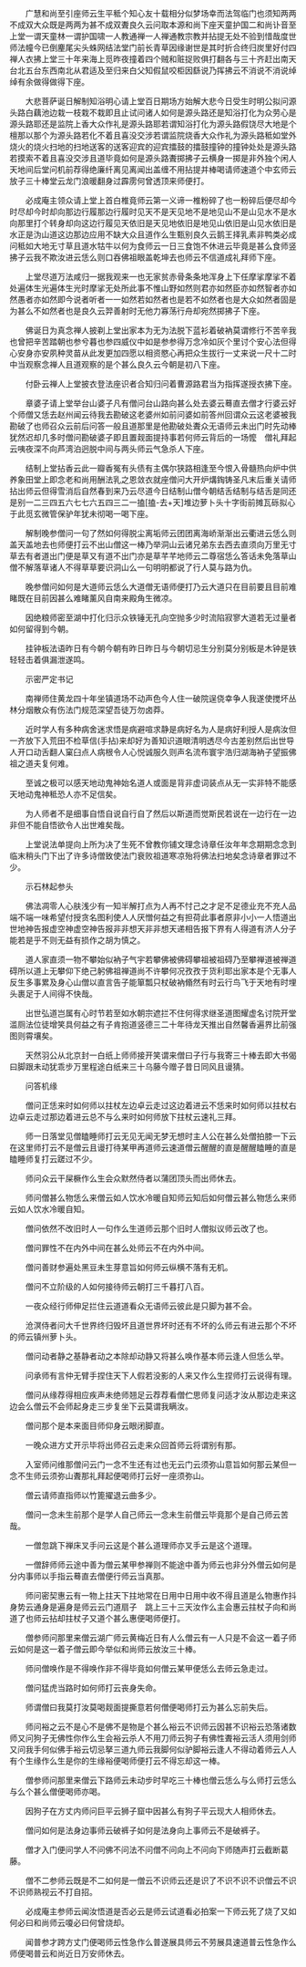<!-- { "loadSidebar": true } -->
　　广慧和尚至引座师云生平秪个知心友十载相分似梦场幸而法驾临门也须知两两不成双大众既是两两为甚不成双聻良久云问取本源和尚下座天童护国二和尚讣音至上堂一谓天童林一谓护国啸一人教通禅一人禅通教宗教并拈提无处不验到惜哉度世师法幢今已倒麈尾尖头蛛网结法堂门前长青草因缘谢世是其时折合终归炭里好付四禅人衣拂上堂三十年来海上觅昨夜撞着四个贼和赃捉败俱打翻各与三十齐赶出南天台北五台东西南北从君适及至归来白父知假鼠咬柜因繇说乃挥拂云不消说不消说绰绰有余做得做得下座。

　　大悲菩萨诞日解制知浴明心请上堂百日期场方始解大悲今日受生时明公拟问源头路白藕池边栽一枝栽不栽即且止试问诸人如何是源头路还是知浴打化为众劳心是源头路耶还是监院上香大众作礼是源头路耶若谓知浴打化为源头路假饶尽大地是个檀那以那个为源头路若化不着且喜没交涉若谓监院烧香大众作礼为源头路秪如堂外烧火的烧火扫地的扫地送客的送客迎宾的迎宾擂鼓的擂鼓撞钟的撞钟处处是源头路若摸索不着且喜没交涉且道毕竟如何是源头路聻掷拂子云横身一掷是非外独个闲人天地间后堂问机前荐得绝廉纤离见离闻出盖缠不用拈提并棒喝请师速道个中玄师云放子三十棒堂云龙门浪暖翻身过霹雳何曾透顶来师便打。

　　必成庵主领众请上堂上首白椎竟师云第一义谛一椎粉碎了也一粉碎后便尽却今时尽却今时却向那边行履那边行履时见天不是天见地不是地见山不是山见水不是水向那里打个转身却向这边行履见天依旧是天见地依旧是地见山依旧是山见水依旧是水正是沩山道这边那边应用不缺大众且道作么生甄别良久云鹅王择乳素非鸭类必成问秪如大地无寸草且道水牯牛以何为食师云一日三食饱不休进云毕竟是甚么食师竖拂子云我不欺汝进云恁么则口吞佛祖眼盖乾坤去也师云不信道成礼拜师下座。

　　上堂尽道万法咸归一据我观来一也无家贫赤骨条条地浑身上下任摩挲摩挲不着处遍体生光遍体生光时摩挲无处所此事不惟山野如然则君亦如然臣亦如然智者亦如然愚者亦如然即今说者听者一一如然若如然者也是若不如然者也是大众如然者固是为甚么不如然者也是良久云羿善射时无他力寡荡行舟却宛然掷拂子下座。

　　佛诞日为真念禅人披剃上堂出家本为无为法脱下蓝衫着破衲莫谓修行不苦辛我也曾把辛苦踏朝也参兮暮也参四威仪中如是参参得万念冷如灰个里讨个安心法但得心安身亦安夙种灵苗从此发更加四愿以相资愍心再把众生拔行一丈来说一尺十二时中当观察念禅人且道观察的是个甚么良久云今朝是初八下座。

　　付卧云禅人上堂披衣登法座识者合知归问着曹源路君当为指挥遂授衣拂下座。

　　章婆子请上堂举台山婆子凡有僧问台山路向甚么处去婆云蓦直去僧才行婆云好个师僧又恁去赵州闻云待我去勘破这老婆州如前问婆如前答州回谓众云这老婆被我勘破了也师召众云前后问答一般且道那里是他勘破处聻众无语师云未出门时先动棒犹然迟却几多时僧问勘破婆子即且置觌面提持事若何师云背后的一场懡　僧礼拜起云咦夜深不向芦湾泊迥脱中间与两头师云气急杀人下座。

　　结制上堂拈香云此一瓣香冤有头债有主偶尔狭路相逢至今恨入骨髓热向炉中供养象田堂上即念老和尚用酬法乳之恩敛衣就座僧问大开炉煹鋾铸圣凡末后重关请师拈出师云但得雪消后自然春到来乃云尽道今日结制山僧今朝结舌结制与结舌是同还是别一二三四五六七七六五四三二一搕[搕-去+天]堆边萝卜头十字街前摊瓦砾拟心于此觅玄微管保驴年犹未彻喝一喝下座。

　　解制晚参僧问一句了然如何得脱尘离垢师云团团离海峤渐渐出云衢进云恁么则盖天盖地去也师便打云不出山僧这一棒乃举洞山云诸兄弟东去西去直须向万里无寸草去有者道出门便是草又有道不出门亦是草芊芊地师云二尊宿恁么答话未免落草山僧不解落草诸人不得草草要识洞山么一句明明都说了行人莫与路为仇。

　　晚参僧问如何是大道师云恁么大道僧无语师便打乃云大道只在目前要且目前难睹既在目前因甚么难睹薰风自南来殿角生微凉。

　　因绝粮师密至湖中打化归示众铁锤无孔向空抛多少时流陷寂寥大道若无过量者如何留得到今朝。

　　挂钟板法语昨日有今朝今朝有昨日昨日与今朝切忌生分别莫分别板是木钟是铁轻轻击着俱漏泄遂鸣。

　　示密严定书记

　　南禅师住黄龙四十年坐镇道场不动声色今人住一破院逞侥幸争人我遂使搅坏丛林分烟散众有伤法门规范深望吾徒万勿卤莽。

　　近时学人有多种病舍迷求悟是病避喧求静是病好名为人是病好利授人是病汝但一齐放下入荒田不检草信(手拈)来却好为善知识道眼清明透尽今古差别然后出世导人开口动舌翻人窠臼点人病根令人心悦诚服久则声名流布寰宇浩归湖海衲子望振佛祖之道夫复何难。

　　至诚之极可以感天地动鬼神始名道人或面是背非虚词装点从无一实非特不能感天地动鬼神秪恐人亦不足信矣。

　　为人师者不是细事自悟自说自行自了然后以斯道而觉斯民若说在一边行在一边非但不能自悟欲令人出世难矣哉。

　　上堂说法单提向上所为决了生死不曾教你铺文理念诗章任汝年年念期期念念到临末稍头门下出了许多诗僧致使法门衰败祖道寒凉殆将佛法扫地矣念诗章者罪过不少。

　　示石林起参头

　　佛法凋零人心肤浅少有一知半解打点为人再不忖己之才足不足德业充不充人品端不端一味希望付授贪名图利使人人厌憎何益之有担荷此事者原非小小一人悟道出世地神告报虚空神虚空神告报非非想天非非想天递相告报下界有人得道有济人分子能若是乎不则无益有损作之胡为慎之。

　　道人家直须一物不攀始似衲子气宇若攀佛被佛碍攀祖被祖碍乃至攀禅道被禅道碍所以道上无攀仰下绝己躬佛祖禅道尚不许攀何况孜孜于货利耶出家本是个无事人反生多事累及身心山僧以直言告子能箪瓢只杖破衲翛然有时云行鸟飞于天地有时埋头裹足于人间得不快哉。

　　出世弘道岂属有心时节若至如水朝宗遮拦不住何得求继圣道图耀虚名讨院开堂滥厕法位徒增笑具何益之有子肯抱道竖德三二十年待龙天推出自然馨香遍界比前强图则霄壤矣。

　　天然羽公从北京封一白纸上师师接开笑谓来僧曰子行与我寄三十棒去即大书偈曰脚跟未动犹乖步万里程途白纸来三十乌藤今赠子昔日同风且谩猜。

　　问答机缘

　　僧问正恁来时如何师以拄杖左边卓云走过这边着进云不恁来时如何师以拄杖右边卓云走过那边着进云总不与么来时如何师放下拄杖云速礼三拜。

　　师一日落堂见僧瞌睡师打云无见无闻无梦无想时主人公在甚么处僧拍膝一下云在这里师打云不是僧云且谩打待某甲再道师云速道僧云醒醒的直是醒醒瞌睡的直是瞌睡师复打云蹉过不少。

　　师问众云干屎橛作么生会众默然侍者以蒲团顶头而出师休去。

　　师问僧甚么物恁么来僧云如人饮水冷暖自知师云知后如何僧云甚么物恁么来师云如人饮水冷暖自知。

　　僧问依然不改旧时人一句作么生道师云那个旧时人僧拟议师云改了也。

　　僧问罪性不在内外中间在甚么处师云不在内外中间。

　　僧问善财参遍处黑豆未生芽意旨如何师云纵横不落有无机。

　　僧问不立阶级的人如何接待师云朝打三千暮打八百。

　　一夜众经行师伸足拦住云道道看众无语师云彼此是只脚为甚不会。

　　沧溟侍者问大千世界终归毁坏且道世界坏时还有不坏的么师云有进云那个不坏的师云镇州萝卜头。

　　僧问动者静之基静者动之本除却动静又将甚么唤作基本师云逢人但恁么举。

　　问承师有言仲无臂手捏住天下人假若没影的人来又作么生捏师打云说得有理。

　　僧问从缘荐得相应疾声未绝师翘足云荐荐看僧伫思师复问适才汝从那边走来这边会么僧云不会师起身走三步复坐下云莫谓我瞒汝。

　　僧问那个是本来面目师仰身云眼闭脚直。

　　一晚众进方丈开示毕将出师召云走来众回首师云将谓别有那。

　　入室师问维那僧问云门一念不生还有过也无云门云须弥山意旨如何那云某但一念不生师云须弥山聻那礼拜起便喝师打云好一座须弥山。

　　僧云请师直指师以竹篦擢退云曲多少。

　　僧问一念未生前那个是学人自己师云一念未生前僧云毕竟那个是自己师云苦哉。

　　一僧忽跳下禅床叉手问云这是个甚么道理师亦叉手云是这个道理。

　　一僧辞师师云途中善为僧云某甲参禅则不能途中善为师云也非分外僧云如何是分内事师以手指云蓦直去僧便行师云当真那。

　　师问密契惠云有一物上拄天下拄地常在日用中日用中收不得且道是么物惠作抖身势云通身是遍身是师云云门道扇子　跳上三十三天汝作么主会惠云拄杖子向和尚道了也师云拈却拄杖子又道个甚么惠便喝师便打。

　　僧参师问那里来僧云湖广师云黄梅近日有人么僧云有一人只是不会这一着子师云如何是这一着子僧云即今举似和尚师云放汝三十棒。

　　师问僧唤作是不得唤作非不得毕竟如何僧云某甲便恁么去师云急走过。

　　僧问猛虎当路时如何师打云丧身失命。

　　师谓僧曰我莫打汝莫喝觌面提撕意若何僧便喝师打云为甚么忘前失后。

　　师问裕之云不是心不是佛不是物是个甚么裕云不识师云因甚不识裕云恐落诸数师又问狗子无佛性你作么生会裕云杀人不用刀师云狗子有佛性聻裕云活人须用剑师又问我手何似佛手裕云切忌拏三道九师云我脚何似驴脚裕云逢人不得动着师云人人有个生缘作么生是你的生缘裕便喝师便打云不得忘却这一棒。

　　僧参师问那里来僧云下路师云未动步时早吃三十棒也僧云恁么与么师打云恁么与么个甚么僧便喝师亦喝。

　　因狗子在方丈内师问巨平云狮子窟中因甚么有狗子平云现大人相师休去。

　　僧问如何是法身边事师云破裤子如何是法身向上事师云不是破裤子。

　　僧才入门便问学人不问佛不问法不问僧不问向上不问向下师随声打云截断葛藤。

　　僧不二参师云既是不二如何是一僧云不识师云还是识了不识不识不识僧云不识不识师熟视云不打自招。

　　必成庵主参师云闻汝悟道是否必云是师云试道看必拍案一下师云死了烧了又如何必曰和尚师云嗄必曰何曾烧却。

　　闻普参才跨方丈门便喝师云性急作么普遂展具师云不劳展具速道普云性急作么师便喝普云和尚近日万安师休去。

